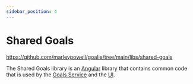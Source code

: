 ```yaml
---
sidebar_position: 4
---
```


# Shared Goals
https://github.com/marleypowell/goalie/tree/main/libs/shared-goals

The Shared Goals library is an [Angular](https://angular.io/) library that contains common code that is used by the [Goals Service](../../project-structure/services/goals-service) and the [UI](../../project-structure/libraries/ui).
